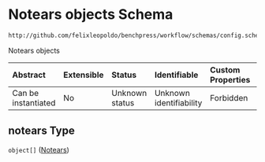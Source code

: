 # Notears objects Schema

```txt
http://github.com/felixleopoldo/benchpress/workflow/schemas/config.schema.json#/properties/resources/properties/structure_learning_algorithms/properties/notears
```

Notears objects

| Abstract            | Extensible | Status         | Identifiable            | Custom Properties | Additional Properties | Access Restrictions | Defined In                                                       |
| :------------------ | :--------- | :------------- | :---------------------- | :---------------- | :-------------------- | :------------------ | :--------------------------------------------------------------- |
| Can be instantiated | No         | Unknown status | Unknown identifiability | Forbidden         | Allowed               | none                | [config.schema.json*](config.schema.json "open original schema") |

## notears Type

`object[]` ([Notears](config-definitions-notears.md))
